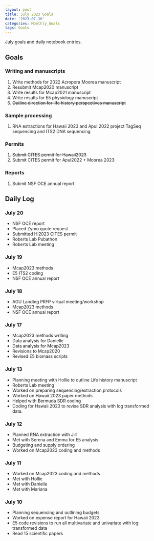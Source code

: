 ```yaml
---
layout: post
title: July 2023 Goals
date: '2023-07-10'
categories: Monthly_Goals
tags: Goals
---
```

July goals and daily notebook entries. 

## Goals  

### Writing and manuscripts 
              
1. Write methods for 2022 Acropora Moorea manuscript 
2. Resubmit Mcap2020 manuscript
3. Write results for Mcap2021 manuscript
4. Write results for E5 physiology manuscript  
5. ~~Outline direction for life history perspectives manuscript~~  

### Sample processing

1. RNA extractions for Hawaii 2023 and Apul 2022 project TagSeq sequencing and ITS2 DNA sequencing

### Permits 

1. ~~Submit CITES permit for Hawaii2023~~  
2. Submit CITES permit for Apul2022 + Moorea 2023

### Reports

1. Submit NSF OCE annual report 

## **Daily Log**   

### July 20

- NSF OCE report 
- Placed Zymo quote request
- Submitted HI2023 CITES permit
- Roberts Lab Pubathon
- Roberts Lab meeting

### July 19

- Mcap2023 methods
- E5 ITS2 coding 
- NSF OCE annual report 

### July 18

- AGU Landing PRFP virtual meeting/workshop 
- Mcap2023 methods 
- NSF OCE annual report 

### July 17

- Mcap2023 methods writing 
- Data analysis for Danielle 
- Data analysis for Mcap2023
- Revisions to Mcap2020
- Revised E5 biomass scripts

### July 13

- Planning meeting with Hollie to outline Life history manuscript 
- Roberts Lab meeting 
- Worked on preparing sequencing/extraction protocols
- Worked on Hawaii 2023 paper methods 
- Helped with Bermuda SDR coding
- Coding for Hawaii 2023 to revise SDR analysis with log transformed data. 

### July 12 
 
- Planned RNA extraction with Jill
- Met with Serena and Emma for E5 analysis 
- Budgeting and supply ordering 
- Worked on Mcap2023 coding and methods

### July 11 
 
- Worked on Mcap2023 coding and methods
- Met with Hollie
- Met with Danielle 
- Met with Mariana 

### July 10 
 
- Planning sequencing and outlining budgets
- Worked on expense report for Hawaii 2023
- E5 code revisions to run all multivariate and univariate with log transformed data 
- Read 15 scientific papers 

